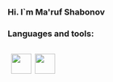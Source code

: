 ### Hi. I`m Ma'ruf Shabonov

### Languages and tools:
<code>
 <img src="https://encrypted-tbn0.gstatic.com/images?q=tbn:ANd9GcShE-HhNbjxLXo3zHtRi8O323jrg4AQ_uZFrIjqkBoLFOjLRtkod8vH5_qptgpkjtjPsnk&usqp=CAU" width="40px"> <img src="https://w7.pngwing.com/pngs/79/518/png-transparent-js-react-js-logo-react-react-native-logos-icon-thumbnail.png" width="40px">
 
 </code>


